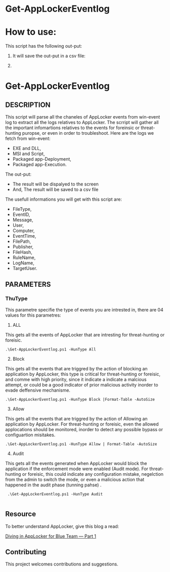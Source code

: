 # Get-AppLockerEventlog

# How to use:

This script has the following out-put:

1. It will save the out-put in a csv file:

2. 


# Get-AppLockerEventlog

## DESCRIPTION

This script will parse all the chaneles of AppLocker events from win-event log to extract all the logs relatives to AppLocker. The scrript will gather all the important infomartions relatives to the events for foreinsic or threat-hunting puropse, or even in order to troubleshoot. Here are the logs we fetch from win-event:
- EXE and DLL, 
- MSI and Script, 
- Packaged app-Deployment, 
- Packaged app-Execution.

The out-put:
- The result will be dispalyed to the screen
- And, The result will be saved to a csv file

The usefull informations you will get with this script are:
- FileType,
- EventID,
- Message,
- User,
- Computer,
- EventTime,
- FilePath,
- Publisher,
- FileHash,
- RuleName,
- LogName,
- TargetUser.

## PARAMETERS

### ThuType

This parametre specifie the type of events you are intrested in, there are 04 values for this parametres:

1. ALL

This gets all the events of AppLocker that are intresting for threat-hunting or foreisic.

```
.\Get-AppLockerEventlog.ps1 -HunType All

```

2. Block

This gets all the events that are triggred by the action of blocking an application by AppLocker, this type is critical for threat-hunting or foreisic, and comme with high priority, since it indicate a indicate a malcious attempt, or could be a good indicator of prior malicious activity inorder to evade deffensive mechanisme.
```
.\Get-AppLockerEventlog.ps1 -HunType Block |Format-Table -AutoSize
```

3. Allow

This gets all the events that are triggred by the action of Allowing an application by AppLocker. For threat-hunting or foreisic, even the allowed applocations should be monitored, inorder to detect any possible bypass or configuartion misitakes.

```
.\Get-AppLockerEventlog.ps1 -HunType Allow | Format-Table -AutoSize
```

4. Audit

This gets all the events generated when AppLocker would block the application if the enforcement mode were enabled (Audit mode). For threat-hunting or foreisic, this could indicate any configuration mistake, negelction from the admin to switch the mode, or even a malicious action that happened in the audit phase (tunning pahse) .

```
 .\Get-AppLockerEventlog.ps1 -HunType Audit
 
 ```

## Resource

To better understand AppLocker, give this blog a read:

[Diving in AppLocker for Blue Team — Part 1](https://medium.com/@elromaissa2/diving-in-applocker-for-blue-team-57a7328ce5c0)

## Contributing
This project welcomes contributions and suggestions. 






